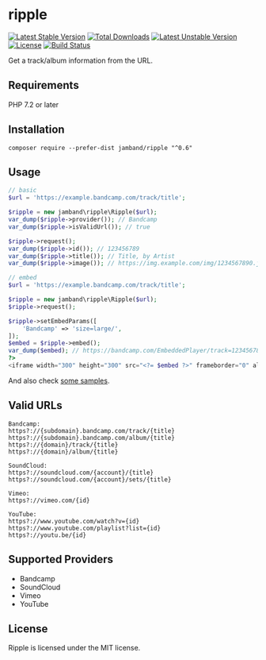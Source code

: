 # ripple

[![Latest Stable Version](https://poser.pugx.org/jamband/ripple/v/stable)](https://packagist.org/packages/jamband/ripple) [![Total Downloads](https://poser.pugx.org/jamband/ripple/downloads)](https://packagist.org/packages/jamband/ripple) [![Latest Unstable Version](https://poser.pugx.org/jamband/ripple/v/unstable)](https://packagist.org/packages/jamband/ripple) [![License](https://poser.pugx.org/jamband/ripple/license)](https://packagist.org/packages/jamband/ripple) [![Build Status](https://travis-ci.org/jamband/ripple.svg)](https://travis-ci.org/jamband/ripple)

Get a track/album information from the URL.

## Requirements

PHP 7.2 or later

## Installation

```
composer require --prefer-dist jamband/ripple "^0.6"
```

## Usage

```php
// basic
$url = 'https://example.bandcamp.com/track/title';

$ripple = new jamband\ripple\Ripple($url);
var_dump($ripple->provider()); // Bandcamp
var_dump($ripple->isValidUrl()); // true

$ripple->request();
var_dump($ripple->id()); // 123456789
var_dump($ripple->title()); // Title, by Artist
var_dump($ripple->image()); // https://img.example.com/img/1234567890.jpg
```

```php
// embed
$url = 'https://example.bandcamp.com/track/title';

$ripple = new jamband\ripple\Ripple($url);
$ripple->request();

$ripple->setEmbedParams([
    'Bandcamp' => 'size=large/',
]);
$embed = $ripple->embed();
var_dump($embed); // https://bandcamp.com/EmbeddedPlayer/track=123456789/size=large/
?>
<iframe width="300" height="300" src="<?= $embed ?>" frameborder="0" allowfullscreen></iframe>
```

And also check [some samples](https://github.com/jamband/ripple/tree/master/samples).

## Valid URLs

```
Bandcamp:
https?://{subdomain}.bandcamp.com/track/{title}
https?://{subdomain}.bandcamp.com/album/{title}
https?://{domain}/track/{title}
https?://{domain}/album/{title}

SoundCloud:
https?://soundcloud.com/{account}/{title}
https?://soundcloud.com/{account}/sets/{title}

Vimeo:
https?://vimeo.com/{id}

YouTube:
https?://www.youtube.com/watch?v={id}
https?://www.youtube.com/playlist?list={id}
https?://youtu.be/{id}
```

## Supported Providers

- Bandcamp
- SoundCloud
- Vimeo
- YouTube

## License
Ripple is licensed under the MIT license.
